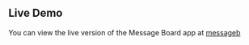 ## Live Demo
You can view the live version of the Message Board app at [messageb
](https://dashboard.heroku.com/apps/messageb/deploy/github)

